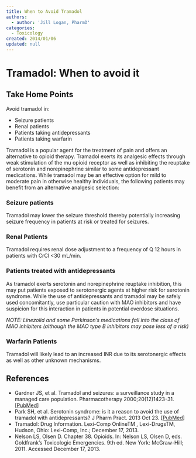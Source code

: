 ```yaml
---
title: When to Avoid Tramadol
authors:
  - author: 'Jill Logan, PharmD'
categories:
  - Toxicology
created: 2014/01/06
updated: null
---
```


# Tramadol: When to avoid it

## Take Home Points

Avoid tramadol in:

- Seizure patients
- Renal patients
- Patients taking antidepressants
- Patients taking warfarin

Tramadol is a popular agent for the treatment of pain and offers an alternative to opioid therapy. Tramadol exerts its analgesic effects through weak stimulation of the mu opioid receptor as well as inhibiting the reuptake of serotonin and norepinephrine similar to some antidepressant medications. While tramadol may be an effective option for mild to moderate pain in otherwise healthy individuals, the following patients may benefit from an alternative analgesic selection:

### Seizure patients

Tramadol may lower the seizure threshold thereby potentially increasing seizure frequency in patients at risk or treated for seizures.

### Renal Patients

Tramadol requires renal dose adjustment to a frequency of Q 12 hours in patients with CrCl <30 mL/min.

### Patients treated with antidepressants

As tramadol exerts serotonin and norepinephrine reuptake inhibition, this may put patients exposed to serotonergic agents at higher risk for serotonin syndrome. While the use of antidepressants and tramadol may be safely used concomitantly, use particular caution with MAO inhibitors and have suspicion for this interaction in patients in potential overdose situations.

_NOTE: Linezolid and some Parkinson’s medications fall into the class of MAO inhibiters (although the MAO type B inhibitors may pose less of a risk)_

### Warfarin Patients

Tramadol will likely lead to an increased INR due to its serotonergic effects as well as other unknown mechanisms.

## References

- Gardner JS, et al. Tramadol and seizures: a surveillance study in a managed care population. Pharmacotherapy 2000;20(12)1423-31. [[PubMed](http://www.ncbi.nlm.nih.gov/pubmed/11130214)]
- Park SH, et al. Serotonin syndrome: is it a reason to avoid the use of tramadol with antidepressants? J Pharm Pract. 2013 Oct 23. [[PubMed](http://www.ncbi.nlm.nih.gov/pubmed/24153222)]
- Tramadol: Drug Information. Lexi-Comp OnlineTM , Lexi-DrugsTM, Hudson, Ohio: Lexi-Comp, Inc.; December 17, 2013.
- Nelson LS, Olsen D. Chapter 38. Opioids. In: Nelson LS, Olsen D, eds. Goldfrank’s Toxicologic Emergencies. 9th ed. New York: McGraw-Hill; 2011. Accessed December 17, 2013.
